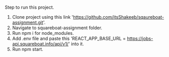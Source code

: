 Step to run this project.

1. Clone project using this link 'https://github.com/itsShakeeb/sqaureboat-assignment.git'.
2. Navigate to squareboat-assignment folder.
3. Run npm i for node_modules.
4. Add .env file and paste this 'REACT_APP_BASE_URL = https://jobs-api.squareboat.info/api/v1/' into it.
5. Run npm start.
